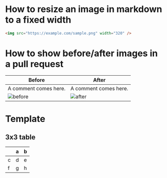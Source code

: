 # How to resize an image in markdown to a fixed width
```html
<img src="https://example.com/sample.png" width="320" />
```

# How to show before/after images in a pull request
Before|After
--|--
A comment comes here.|A comment comes here.
![before](https://picsum.photos/1080)|![after](https://picsum.photos/1080)

# Template
## 3x3 table
&nbsp;|a|b
--|--|--
c|d|e
f|g|h
